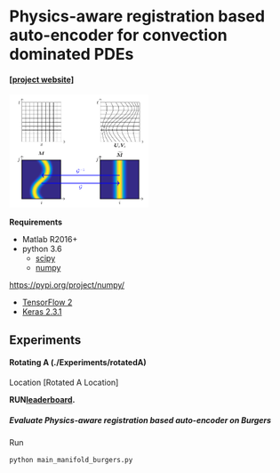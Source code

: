 # Physics-aware registration based auto-encoder for convection dominated PDEs
#### [[project website]](http://www.rmojgani.com)
<img src="data/schematic.png" width="250">

**Requirements**
- Matlab R2016+
- python 3.6
	- [scipy](https://pypi.org/project/scipy/)
	- [numpy](https://pypi.org/project/numpy/)

https://pypi.org/project/numpy/
- [TensorFlow 2](https://www.tensorflow.org/install)
- [Keras 2.3.1](https://pypi.org/project/Keras/)

## Experiments
#### Rotating A (./Experiments/rotatedA) 
Location [Rotated A Location]

**RUN[leaderboard](http://www.blindforNIPS.com).**
##### Evaluate Physics-aware registration based auto-encoder on Burgers

Run
```
python main_manifold_burgers.py
```

